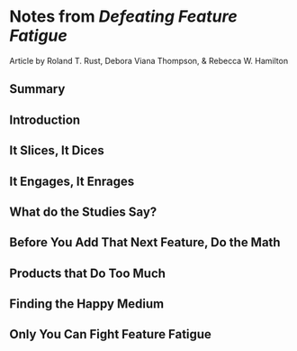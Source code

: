 # Notes from *Defeating Feature Fatigue* #
Article by Roland T. Rust, Debora Viana Thompson, & Rebecca W. Hamilton

## Summary ##

## Introduction ##

## It Slices, It Dices ##

## It Engages, It Enrages ##

## What do the Studies Say? ##

## Before You Add That Next Feature, Do the Math ##

## Products that Do Too Much ##

## Finding the Happy Medium ##

## Only You Can Fight Feature Fatigue ##
